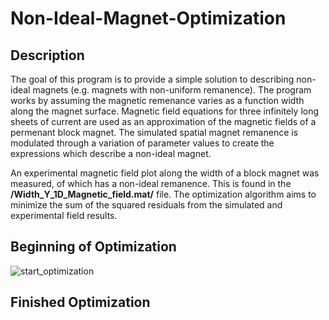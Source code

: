 # Non-Ideal-Magnet-Optimization

## Description

The goal of this program is to provide a simple solution to describing non-ideal magnets (e.g. magnets with non-uniform remanence).
The program works by assuming the magnetic remenance varies as a function width along the magnet surface. Magnetic field equations for three infinitely long sheets of current are
used as an approximation of the magnetic fields of a permenant block magnet. The simulated spatial magnet remanence is modulated through a variation of parameter values 
to create the expressions which describe a non-ideal magnet. 

An experimental magnetic field plot along the width of a block magnet was measured, of which has a non-ideal remanence. This is found in the **/Width_Y_1D_Magnetic_field.mat/** file.
The optimization algorithm aims to minimize the sum of the squared residuals from the simulated and experimental field results. 

## Beginning of Optimization
![start_optimization](https://user-images.githubusercontent.com/52712406/149584199-65b7042a-96e7-47eb-ac5c-34eb1ef23eee.png)


## Finished Optimization



